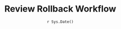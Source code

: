 ---
title : "Review Rollback Workflow"
date : "`r Sys.Date()`"
weight : 7
chapter : false
pre : " <b> 11.7 </b> "
---